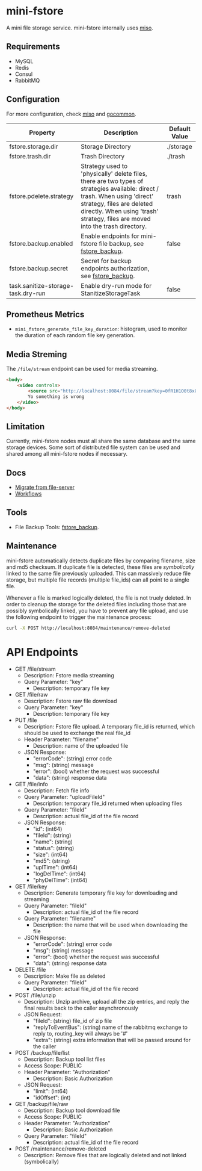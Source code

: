 # mini-fstore

A mini file storage service. mini-fstore internally uses [miso](https://github.com/curtisnewbie/miso).

## Requirements

- MySQL
- Redis
- Consul
- RabbitMQ

## Configuration

For more configuration, check [miso](https://github.com/curtisnewbie/miso) and [gocommon](https://github.com/CurtisNewbie/gocommon).

| Property                           | Description                                                                                                                                                                                                                               | Default Value |
|------------------------------------|-------------------------------------------------------------------------------------------------------------------------------------------------------------------------------------------------------------------------------------------|---------------|
| fstore.storage.dir                 | Storage Directory                                                                                                                                                                                                                         | ./storage     |
| fstore.trash.dir                   | Trash Directory                                                                                                                                                                                                                           | ./trash       |
| fstore.pdelete.strategy            | Strategy used to 'physically' delete files, there are two types of strategies available: direct / trash. When using 'direct' strategy, files are deleted directly. When using 'trash' strategy, files are moved into the trash directory. | trash         |
| fstore.backup.enabled              | Enable endpoints for mini-fstore file backup, see [fstore_backup](https://github.com/curtisnewbie/fstore_backup).                                                                                                                         | false         |
| fstore.backup.secret               | Secret for backup endpoints authorization, see [fstore_backup](https://github.com/curtisnewbie/fstore_backup).                                                                                                                            |               |
| task.sanitize-storage-task.dry-run | Enable dry-run mode for StanitizeStorageTask                                                                                                                                                                                              | false         |

## Prometheus Metrics

- `mini_fstore_generate_file_key_duration`: histogram, used to monitor the duration of each random file key generation.

## Media Streming

The `/file/stream` endpoint can be used for media streaming.

```html
<body>
    <video controls>
        <source src="http://localhost:8084/file/stream?key=0fR1H1O0t8xQZjPzbGz4lRx%2FbPacIg" type="video/mp4">
        Yo something is wrong
    </video>
</body>
```

## Limitation

Currently, mini-fstore nodes must all share the same database and the same storage devices. Some sort of distributed file system can be used and shared among all mini-fstore nodes if necessary. 

## Docs

- [Migrate from file-server](./doc/file_server_migration.md)
- [Workflows](./doc/workflow.md)

## Tools

- File Backup Tools: [fstore_backup](https://github.com/CurtisNewbie/fstore_backup).

## Maintenance

mini-fstore automatically detects duplicate files by comparing filename, size and md5 checksum. If duplicate file is detected, these files are *symbolically* linked to the same file previously uploaded. This can massively reduce file storage, but multiple file records (multiple file_ids) can all point to a single file. 

Whenever a file is marked logically deleted, the file is not truely deleted. In order to cleanup the storage for the deleted files including those that are possibly symbolically linked, you have to prevent any file upload, and use the following endpoint to trigger the maintenance process:

```sh
curl -X POST http://localhost:8084/maintenance/remove-deleted
```

# API Endpoints

- GET /file/stream
  - Description: Fstore media streaming
  - Query Parameter: "key"
    - Description: temporary file key
- GET /file/raw
  - Description: Fstore raw file download
  - Query Parameter: "key"
    - Description: temporary file key
- PUT /file
  - Description: Fstore file upload. A temporary file_id is returned, which should be used to exchange the real file_id
  - Header Parameter: "filename"
    - Description: name of the uploaded file
  - JSON Response:
    - "errorCode": (string) error code
    - "msg": (string) message
    - "error": (bool) whether the request was successful
    - "data": (string) response data
- GET /file/info
  - Description: Fetch file info
  - Query Parameter: "uploadFileId"
    - Description: temporary file_id returned when uploading files
  - Query Parameter: "fileId"
    - Description: actual file_id of the file record
  - JSON Response:
    - "id": (int64)
    - "fileId": (string)
    - "name": (string)
    - "status": (string)
    - "size": (int64)
    - "md5": (string)
    - "uplTime": (int64)
    - "logDelTime": (int64)
    - "phyDelTime": (int64)
- GET /file/key
  - Description: Generate temporary file key for downloading and streaming
  - Query Parameter: "fileId"
    - Description: actual file_id of the file record
  - Query Parameter: "filename"
    - Description: the name that will be used when downloading the file
  - JSON Response:
    - "errorCode": (string) error code
    - "msg": (string) message
    - "error": (bool) whether the request was successful
    - "data": (string) response data
- DELETE /file
  - Description: Make file as deleted
  - Query Parameter: "fileId"
    - Description: actual file_id of the file record
- POST /file/unzip
  - Description: Unzip archive, upload all the zip entries, and reply the final results back to the caller asynchronously
  - JSON Request:
    - "fileId": (string) file_id of zip file
    - "replyToEventBus": (string) name of the rabbitmq exchange to reply to, routing_key will always be '#'
    - "extra": (string) extra information that will be passed around for the caller
- POST /backup/file/list
  - Description: Backup tool list files
  - Access Scope: PUBLIC
  - Header Parameter: "Authorization"
    - Description: Basic Authorization
  - JSON Request:
    - "limit": (int64)
    - "idOffset": (int)
- GET /backup/file/raw
  - Description: Backup tool download file
  - Access Scope: PUBLIC
  - Header Parameter: "Authorization"
    - Description: Basic Authorization
  - Query Parameter: "fileId"
    - Description: actual file_id of the file record
- POST /maintenance/remove-deleted
  - Description: Remove files that are logically deleted and not linked (symbolically)